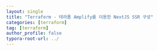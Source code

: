 ```yaml
---
layout: single
title: "Terraform - 테라폼 Amplify를 이용한 NextJS SSR 구성"
categories: [terraform]
tag: [terraform]
author_profile: false
typora-root-url: ../
---
```


### 